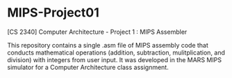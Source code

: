 # MIPS-Project01
[CS 2340] Computer Architecture - Project 1 : MIPS Assembler

This repository contains a single .asm file of MIPS assembly code that conducts mathematical operations (addition, subtraction, mulitplication, and division) with integers from user input. It was developed in the MARS MIPS simulator for a Computer Architecture class assignment.
